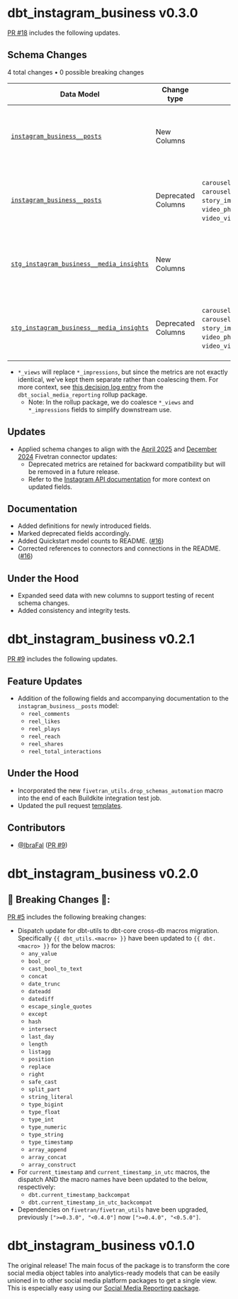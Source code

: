 # dbt_instagram_business v0.3.0
[PR #18](https://github.com/fivetran/dbt_instagram_business/pull/18) includes the following updates.

## Schema Changes  
4 total changes • 0 possible breaking changes  

| Data Model | Change type | Old name | New name | Notes |
|------------|-------------|----------|----------|-------|
| [`instagram_business__posts`](https://fivetran.github.io/dbt_instagram_business_source/#!/model/model.instagram_business_source.instagram_business__posts) | New Columns | | `carousel_album_shares`, `carousel_album_views`, `story_shares`, `story_views`, `video_photo_shares`, `video_photo_views`, `reel_views` | |
| [`instagram_business__posts`](https://fivetran.github.io/dbt_instagram_business_source/#!/model/model.instagram_business_source.instagram_business__posts) | Deprecated Columns | `carousel_album_impressions`, `carousel_album_video_views`, `story_impressions`, `video_photo_impressions`, `video_views`, `reel_plays` | | Retained for backward compatibility but will be removed in a future release |
| [`stg_instagram_business__media_insights`](https://fivetran.github.io/dbt_instagram_business_source/#!/model/model.instagram_business_source.stg_instagram_business__media_insights) | New Columns | | `carousel_album_shares`, `carousel_album_views`, `story_shares`, `story_views`, `video_photo_shares`, `video_photo_views`, `reel_views` | |
| [`stg_instagram_business__media_insights`](https://fivetran.github.io/dbt_instagram_business_source/#!/model/model.instagram_business_source.stg_instagram_business__media_insights) | Deprecated Columns | `carousel_album_impressions`, `carousel_album_video_views`, `story_impressions`, `video_photo_impressions`, `video_views`, `reel_plays` | | Retained for backward compatibility but will be removed in a future release  |

- `*_views` will replace `*_impressions`, but since the metrics are not exactly identical, we’ve kept them separate rather than coalescing them. For more context, see [this decision log entry](https://github.com/fivetran/dbt_social_media_reporting/blob/main/DECISIONLOG.md) from the `dbt_social_media_reporting` rollup package.
  - Note: In the rollup package, we do coalesce `*_views` and `*_impressions` fields to simplify downstream use.

## Updates
- Applied schema changes to align with the [April 2025](https://fivetran.com/docs/connectors/applications/instagram-business/changelog#april2025) and [December 2024](https://fivetran.com/docs/connectors/applications/instagram-business/changelog#december2024) Fivetran connector updates:
    - Deprecated metrics are retained for backward compatibility but will be removed in a future release.
    - Refer to the [Instagram API documentation](https://developers.facebook.com/docs/instagram-platform/reference/instagram-media/insights) for more context on updated fields.

## Documentation
- Added definitions for newly introduced fields.
- Marked deprecated fields accordingly.
- Added Quickstart model counts to README. ([#16](https://github.com/fivetran/dbt_instagram_business/pull/16))
- Corrected references to connectors and connections in the README. ([#16](https://github.com/fivetran/dbt_instagram_business/pull/16))

## Under the Hood
- Expanded seed data with new columns to support testing of recent schema changes.
- Added consistency and integrity tests.

# dbt_instagram_business v0.2.1
[PR #9](https://github.com/fivetran/dbt_instagram_business/pull/9) includes the following updates.

## Feature Updates
- Addition of the following fields and accompanying documentation to the `instagram_business__posts` model:
    - `reel_comments`
    - `reel_likes`
    - `reel_plays`
    - `reel_reach`
    - `reel_shares`
    - `reel_total_interactions`

## Under the Hood
- Incorporated the new `fivetran_utils.drop_schemas_automation` macro into the end of each Buildkite integration test job.
- Updated the pull request [templates](/.github).

## Contributors
- [@IbraFal](https://github.com/IbraFal) ([PR #9](https://github.com/fivetran/dbt_instagram_business/pull/9))

# dbt_instagram_business v0.2.0

## 🚨 Breaking Changes 🚨:
[PR #5](https://github.com/fivetran/dbt_instagram_business/pull/5) includes the following breaking changes:
- Dispatch update for dbt-utils to dbt-core cross-db macros migration. Specifically `{{ dbt_utils.<macro> }}` have been updated to `{{ dbt.<macro> }}` for the below macros:
    - `any_value`
    - `bool_or`
    - `cast_bool_to_text`
    - `concat`
    - `date_trunc`
    - `dateadd`
    - `datediff`
    - `escape_single_quotes`
    - `except`
    - `hash`
    - `intersect`
    - `last_day`
    - `length`
    - `listagg`
    - `position`
    - `replace`
    - `right`
    - `safe_cast`
    - `split_part`
    - `string_literal`
    - `type_bigint`
    - `type_float`
    - `type_int`
    - `type_numeric`
    - `type_string`
    - `type_timestamp`
    - `array_append`
    - `array_concat`
    - `array_construct`
- For `current_timestamp` and `current_timestamp_in_utc` macros, the dispatch AND the macro names have been updated to the below, respectively:
    - `dbt.current_timestamp_backcompat`
    - `dbt.current_timestamp_in_utc_backcompat`
- Dependencies on `fivetran/fivetran_utils` have been upgraded, previously `[">=0.3.0", "<0.4.0"]` now `[">=0.4.0", "<0.5.0"]`.

# dbt_instagram_business v0.1.0

The original release! The main focus of the package is to transform the core social media object tables into analytics-ready models that can be easily unioned in to other social media platform packages to get a single view. This is especially easy using our [Social Media Reporting package](https://github.com/fivetran/dbt_social_media_reporting).
